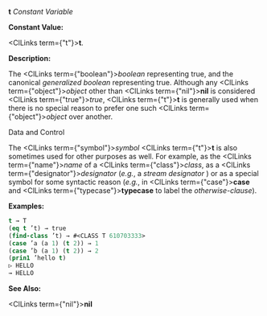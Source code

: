 **t** *Constant Variable* 



**Constant Value:** 



<ClLinks  term={"t"}><b>t</b></ClLinks>. 



**Description:** 



The <ClLinks  term={"boolean"}><i>boolean</i></ClLinks> representing true, and the canonical *generalized boolean* representing true. Although any <ClLinks  term={"object"}><i>object</i></ClLinks> other than <ClLinks  term={"nil"}><b>nil</b></ClLinks> is considered <ClLinks  term={"true"}><i>true</i></ClLinks>, <ClLinks  term={"t"}><b>t</b></ClLinks> is generally used when there is no special reason to prefer one such <ClLinks  term={"object"}><i>object</i></ClLinks> over another. 



Data and Control 











The <ClLinks  term={"symbol"}><i>symbol</i></ClLinks> <ClLinks  term={"t"}><b>t</b></ClLinks> is also sometimes used for other purposes as well. For example, as the <ClLinks  term={"name"}><i>name</i></ClLinks> of a <ClLinks  term={"class"}><i>class</i></ClLinks>, as a <ClLinks  term={"designator"}><i>designator</i></ClLinks> (*e.g.*, a *stream designator* ) or as a special symbol for some syntactic reason (*e.g.*, in <ClLinks  term={"case"}><b>case</b></ClLinks> and <ClLinks  term={"typecase"}><b>typecase</b></ClLinks> to label the *otherwise-clause*). 



**Examples:**
```lisp
t → T 
(eq t ’t) → true 
(find-class ’t) → #<CLASS T 610703333> 
(case ’a (a 1) (t 2)) → 1 
(case ’b (a 1) (t 2)) → 2 
(prin1 ’hello t) 
▷ HELLO 
→ HELLO 
```
**See Also:** 



<ClLinks  term={"nil"}><b>nil</b></ClLinks> 



